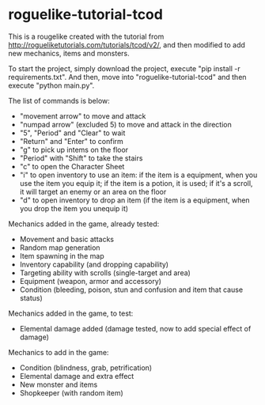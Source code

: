 # roguelike-tutorial-tcod

This is a rougelike created with the tutorial from http://rogueliketutorials.com/tutorials/tcod/v2/, and then modified to add new mechanics, items and monsters.

To start the project, simply download the project, execute "pip install -r requirements.txt".
And then, move into "roguelike-tutorial-tcod" and then execute "python main.py".

The list of commands is below:
- "movement arrow" to move and attack
- "numpad arrow" (excluded 5) to move and attack in the direction
- "5", "Period" and "Clear" to wait
- "Return" and "Enter" to confirm
- "g" to pick up intems on the floor
- "Period" with "Shift" to take the stairs
- "c" to open the Character Sheet
- "i" to open inventory to use an item: if the item is a equipment, when you use the item you equip it; if the item is a potion, it is used; if it's a scroll, it will target an enemy or an area on the floor
- "d" to open inventory to drop an item (if the item is a equipment, when you drop the item you unequip it)

Mechanics added in the game, already tested:
- Movement and basic attacks
- Random map generation
- Item spawning in the map
- Inventory capability (and dropping capability)
- Targeting ability with scrolls (single-target and area)
- Equipment (weapon, armor and accessory)
- Condition (bleeding, poison, stun and confusion and item that cause status)

Mechanics added in the game, to test:
- Elemental damage added (damage tested, now to add special effect of damage)

Mechanics to add in the game:
- Condition (blindness, grab, petrification)
- Elemental damage and extra effect
- New monster and items
- Shopkeeper (with random item)
